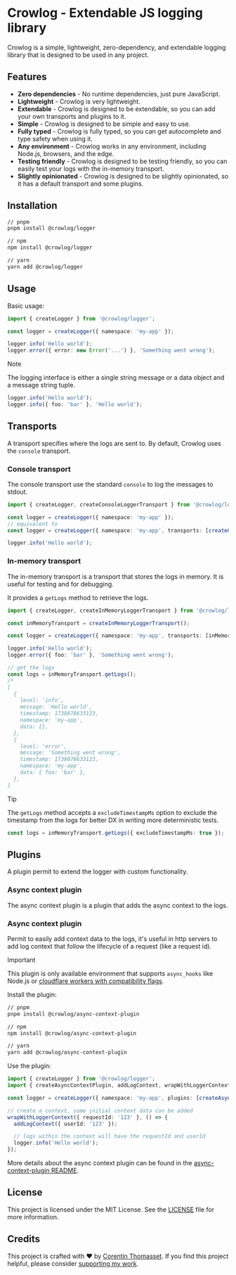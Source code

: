 # Crowlog - Extendable JS logging library

Crowlog is a simple, lightweight, zero-dependency, and extendable logging library that is designed to be used in any project.


## Features

- **Zero dependencies** - No runtime dependencies, just pure JavaScript.
- **Lightweight** - Crowlog is very lightweight.
- **Extendable** - Crowlog is designed to be extendable, so you can add your own transports and plugins to it.
- **Simple** - Crowlog is designed to be simple and easy to use.
- **Fully typed** - Crowlog is fully typed, so you can get autocomplete and type safety when using it.
- **Any environment** - Crowlog works in any environment, including Node.js, browsers, and the edge.
- **Testing friendly** - Crowlog is designed to be testing friendly, so you can easily test your logs with the in-memory transport.
- **Slightly opinionated** - Crowlog is designed to be slightly opinionated, so it has a default transport and some plugins.

## Installation

```bash
// pnpm 
pnpm install @crowlog/logger

// npm
npm install @crowlog/logger

// yarn
yarn add @crowlog/logger
```

## Usage

Basic usage:

```typescript
import { createLogger } from '@crowlog/logger';

const logger = createLogger({ namespace: 'my-app' });

logger.info('Hello world');
logger.error({ error: new Error('...') }, 'Something went wrong');
```

> [!NOTE]
> The logging interface is either a single string message or a data object and a message string tuple.
> ```typescript
> logger.info('Hello world');
> logger.info({ foo: 'bar' }, 'Hello world');
> ```

## Transports

A transport specifies where the logs are sent to. By default, Crowlog uses the `console` transport. 

### Console transport

The console transport use the standard `console` to log the messages to stdout.

```typescript
import { createLogger, createConsoleLoggerTransport } from '@crowlog/logger';

const logger = createLogger({ namespace: 'my-app' });
// equivalent to
const logger = createLogger({ namespace: 'my-app', transports: [createConsoleLoggerTransport()] });

logger.info('Hello world');
```

### In-memory transport

The in-memory transport is a transport that stores the logs in memory. It is useful for testing and for debugging.

It provides a `getLogs` method to retrieve the logs.

```typescript
import { createLogger, createInMemoryLoggerTransport } from '@crowlog/logger';

const inMemoryTransport = createInMemoryLoggerTransport();

const logger = createLogger({ namespace: 'my-app', transports: [inMemoryTransport] });

logger.info('Hello world');
logger.error({ foo: 'bar' }, 'Something went wrong');

// get the logs
const logs = inMemoryTransport.getLogs();
/*
[
  {
    level: 'info',
    message: 'Hello world',
    timestamp: 1738878633123,
    namespace: 'my-app',
    data: {},
  },
  {
    level: 'error',
    message: 'Something went wrong',
    timestamp: 1738878633123,
    namespace: 'my-app',
    data: { foo: 'bar' },
  },
]
```

> [!TIP]
> The `getLogs` method accepts a `excludeTimestampMs` option to exclude the timestamp from the logs for better DX in writing more deterministic tests.
>
> ```typescript
> const logs = inMemoryTransport.getLogs({ excludeTimestampMs: true });
> ```

## Plugins

A plugin permit to extend the logger with custom functionality.

### Async context plugin

The async context plugin is a plugin that adds the async context to the logs.

### Async context plugin

Permit to easily add context data to the logs, it's useful in http servers to add log context that follow the lifecycle of a request (like a request id).

> [!IMPORTANT]
> This plugin is only available environment that supports `async_hooks` like Node.js or [cloudflare workers with compatibility flags](https://developers.cloudflare.com/workers/runtime-apis/nodejs/asynclocalstorage).


Install the plugin:

```bash
// pnpm
pnpm install @crowlog/async-context-plugin

// npm
npm install @crowlog/async-context-plugin

// yarn
yarn add @crowlog/async-context-plugin
```

Use the plugin:

```typescript
import { createLogger } from '@crowlog/logger';
import { createAsyncContextPlugin, addLogContext, wrapWithLoggerContext } from '@crowlog/async-context-plugin';

const logger = createLogger({ namespace: 'my-app', plugins: [createAsyncContextPlugin()] });

// create a context, some initial context data can be added
wrapWithLoggerContext({ requestId: '123' }, () => {
  addLogContext({ userId: '123' });

  // logs within the context will have the requestId and userId
  logger.info('Hello world');
});
```

More details about the async context plugin can be found in the [async-context-plugin README](./packages/async-context-plugin/README.md).


## License

This project is licensed under the MIT License. See the [LICENSE](./LICENSE) file for more information.

## Credits 

This project is crafted with ❤️ by [Corentin Thomasset](https://corentin.tech).
If you find this project helpful, please consider [supporting my work](https://buymeacoffee.com/cthmsst).

